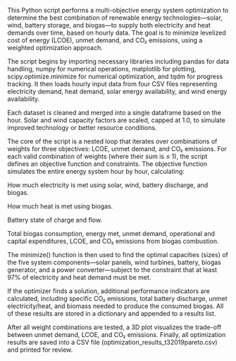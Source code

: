 This Python script performs a multi-objective energy system optimization to determine the best combination of renewable energy technologies—solar, wind, battery storage, and biogas—to supply both electricity and heat demands over time, based on hourly data. The goal is to minimize levelized cost of energy (LCOE), unmet demand, and CO₂ emissions, using a weighted optimization approach.

The script begins by importing necessary libraries including pandas for data handling, numpy for numerical operations, matplotlib for plotting, scipy.optimize.minimize for numerical optimization, and tqdm for progress tracking. It then loads hourly input data from four CSV files representing electricity demand, heat demand, solar energy availability, and wind energy availability.

Each dataset is cleaned and merged into a single dataframe based on the hour. Solar and wind capacity factors are scaled, capped at 1.0, to simulate improved technology or better resource conditions.

The core of the script is a nested loop that iterates over combinations of weights for three objectives: LCOE, unmet demand, and CO₂ emissions. For each valid combination of weights (where their sum is ≤ 1), the script defines an objective function and constraints. The objective function simulates the entire energy system hour by hour, calculating:

How much electricity is met using solar, wind, battery discharge, and biogas.

How much heat is met using biogas.

Battery state of charge and flow.

Total biogas consumption, energy met, unmet demand, operational and capital expenditures, LCOE, and CO₂ emissions from biogas combustion.

The minimize() function is then used to find the optimal capacities (sizes) of the five system components—solar panels, wind turbines, battery, biogas generator, and a power converter—subject to the constraint that at least 97% of electricity and heat demand must be met.

If the optimizer finds a solution, additional performance indicators are calculated, including specific CO₂ emissions, total battery discharge, unmet electricity/heat, and biomass needed to produce the consumed biogas. All of these results are stored in a dictionary and appended to a results list.

After all weight combinations are tested, a 3D plot visualizes the trade-off between unmet demand, LCOE, and CO₂ emissions. Finally, all optimization results are saved into a CSV file (optimization_results_t32019pareto.csv) and printed for review.
